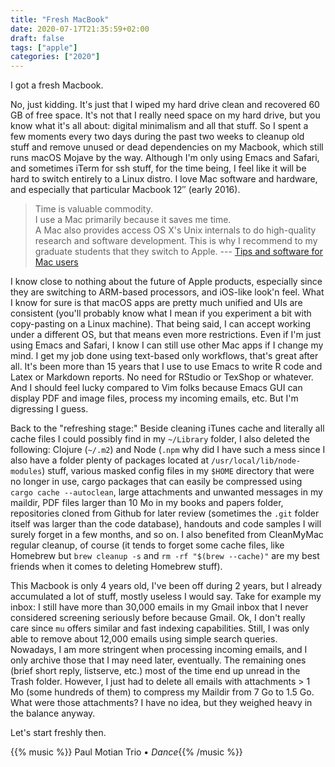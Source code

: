 ```yaml
---
title: "Fresh MacBook"
date: 2020-07-17T21:35:59+02:00
draft: false
tags: ["apple"]
categories: ["2020"]
---
```


I got a fresh Macbook.

No, just kidding. It's just that I wiped my hard drive clean and recovered 60 GB of free space. It's not that I really need space on my hard drive, but you know what it's all about: digital minimalism and all that stuff. So I spent a few moments every two days during the past two weeks to cleanup old stuff and remove unused or dead dependencies on my Macbook, which still runs macOS Mojave by the way. Although I'm only using Emacs and Safari, and sometimes iTerm for ssh stuff, for the time being, I feel like it will be hard to switch entirely to a Linux distro. I love Mac software and hardware, and especially that particular Macbook 12″ (early 2016).

> Time is valuable commodity.<br> I use a Mac primarily because it saves me time.<br> A Mac also provides access OS X's Unix internals to do high-quality research and software development. This is why I recommend to my graduate students that they switch to Apple. --- [Tips and software for Mac users](http://matt.might.net/articles/switching-to-apple-macintosh-from-linux-or-windows/)

I know close to nothing about the future of Apple products, especially since they are switching to ARM-based processors, and iOS-like look'n feel. What I know for sure is that macOS apps are pretty much unified and UIs are consistent (you'll probably know what I mean if you experiment a bit with copy-pasting on a Linux machine). That being said, I can accept working under a different OS, but that means even more restrictions. Even if I'm just using Emacs and Safari, I know I can still use other Mac apps if I change my mind. I get my job done using text-based only workflows, that's great after all. It's been more than 15 years that I use to use Emacs to write R code and Latex or Markdown reports. No need for RStudio or TexShop or whatever. And I should feel lucky compared to Vim folks because Emacs GUI can display PDF and image files, process my incoming emails, etc. But I'm digressing I guess.

Back to the "refreshing stage:" Beside cleaning iTunes cache and literally all cache files I could possibly find in my `~/Library` folder, I also deleted the following: Clojure (`~/.m2`) and Node (`.npm` why did I have such a mess since I also have a folder plenty of packages located at `/usr/local/lib/node-modules`) stuff, various masked config files in my `$HOME` directory that were no longer in use, cargo packages that can easily be compressed using `cargo cache --autoclean`, large attachments and unwanted messages in my maildir, PDF files larger than 10 Mo in my books and papers folder, repositories cloned from Github for later review (sometimes the `.git` folder itself was larger than the code database), handouts and code samples I will surely forget in a few months, and so on. I also benefited from CleanMyMac regular cleanup, of course (it tends to forget some cache files, like Homebrew but `brew cleanup -s` and `rm -rf "$(brew --cache)"` are my best friends when it comes to deleting Homebrew stuff).

This Macbook is only 4 years old, I've been off during 2 years, but I already accumulated a lot of stuff, mostly useless I would say. Take for example my inbox: I still have more than 30,000 emails in my Gmail inbox that I never considered screening seriously before because Gmail. Ok, I don't really care since `mu` offers similar and fast indexing capabilities. Still, I was only able to remove about 12,000 emails using simple search queries. Nowadays, I am more stringent when processing incoming emails, and I only archive those that I may need later, eventually. The remaining ones (brief short reply, listserve, etc.) most of the time end up unread in the Trash folder. However, I just had to delete all emails with attachments > 1 Mo (some hundreds of them) to compress my Maildir from 7 Go to 1.5 Go. What were those attachments? I have no idea, but they weighed heavy in the balance anyway.

Let's start freshly then.

{{% music %}} Paul Motian Trio • _Dance_{{% /music %}}
